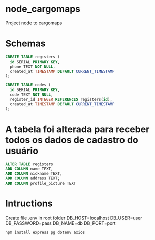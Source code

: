 # node_cargomaps
Project node to cargomaps


# Schemas
```sql
CREATE TABLE registers (
  id SERIAL PRIMARY KEY,
  phone TEXT NOT NULL,
  created_at TIMESTAMP DEFAULT CURRENT_TIMESTAMP
);

CREATE TABLE codes (
  id SERIAL PRIMARY KEY,
  code TEXT NOT NULL,
  register_id INTEGER REFERENCES registers(id),
  created_at TIMESTAMP DEFAULT CURRENT_TIMESTAMP
);
```

# A tabela foi alterada para receber todos os dados de cadastro do usuário
```sql
ALTER TABLE registers
ADD COLUMN name TEXT,
ADD COLUMN nickname TEXT,
ADD COLUMN address TEXT;
ADD COLUMN profile_picture TEXT
```

# Intructions
Create file .env in root folder
DB_HOST=localhost
DB_USER=user
DB_PASSWORD=pass
DB_NAME=db
DB_PORT=port

```
npm install express pg dotenv axios
```